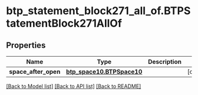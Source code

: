 # btp_statement_block271_all_of.BTPStatementBlock271AllOf

## Properties
Name | Type | Description | Notes
------------ | ------------- | ------------- | -------------
**space_after_open** | [**btp_space10.BTPSpace10**](BTPSpace10.md) |  | [optional] 

[[Back to Model list]](../README.md#documentation-for-models) [[Back to API list]](../README.md#documentation-for-api-endpoints) [[Back to README]](../README.md)



